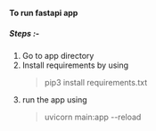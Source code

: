 **To run fastapi app**

##### Steps :- 

1. Go to app directory 
2. Install requirements by using
   > pip3 install requirements.txt 
3. run the app using 
   > uvicorn main:app --reload

